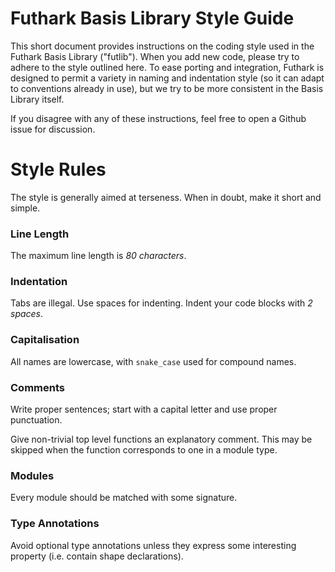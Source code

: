Futhark Basis Library Style Guide
=================================

This short document provides instructions on the coding style used in
the Futhark Basis Library ("futlib").  When you add new code, please
try to adhere to the style outlined here.  To ease porting and
integration, Futhark is designed to permit a variety in naming and
indentation style (so it can adapt to conventions already in use), but
we try to be more consistent in the Basis Library itself.

If you disagree with any of these instructions, feel free to open a
Github issue for discussion.

Style Rules
===========

The style is generally aimed at terseness.  When in doubt, make it
short and simple.

### Line Length

The maximum line length is *80 characters*.

### Indentation

Tabs are illegal. Use spaces for indenting.  Indent your code blocks
with *2 spaces*.

### Capitalisation

All names are lowercase, with `snake_case` used for compound names.

### Comments

Write proper sentences; start with a capital letter and use proper
punctuation.

Give non-trivial top level functions an explanatory comment.  This may
be skipped when the function corresponds to one in a module type.

### Modules

Every module should be matched with some signature.

### Type Annotations

Avoid optional type annotations unless they express some interesting
property (i.e. contain shape declarations).

